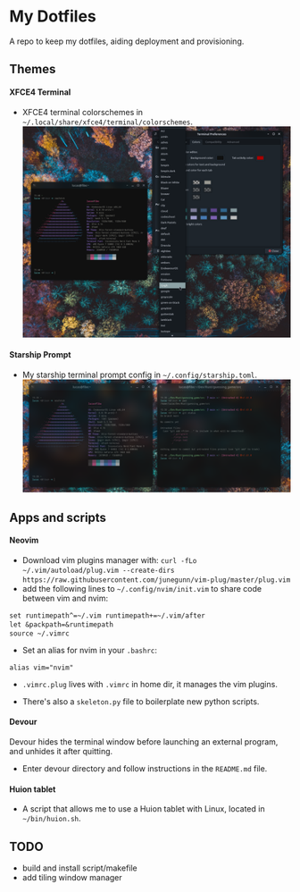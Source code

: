 # My Dotfiles

A repo to keep my dotfiles, aiding deployment and provisioning.

## Themes

#### XFCE4 Terminal

- XFCE4 terminal colorschemes in `~/.local/share/xfce4/terminal/colorschemes`.![XFCE4 Terminal Color Schemes](home/.local/share/xfce4/terminal/xfce4-term-colors.png)

#### Starship Prompt

- My starship terminal prompt config in `~/.config/starship.toml`. ![Starship Prompt](home/.config/starship_prompt.png)

## Apps and scripts

#### Neovim

- Download vim plugins manager with: `curl -fLo ~/.vim/autoload/plug.vim --create-dirs https://raw.githubusercontent.com/junegunn/vim-plug/master/plug.vim`
- add the following lines to `~/.config/nvim/init.vim` to share code between vim and nvim:

```
set runtimepath^=~/.vim runtimepath+=~/.vim/after
let &packpath=&runtimepath
source ~/.vimrc
```

- Set an alias for nvim in your `.bashrc`:

```
alias vim="nvim"
```

- `.vimrc.plug` lives with `.vimrc` in home dir, it manages the vim plugins.

- There's also a `skeleton.py` file to boilerplate new python scripts.

#### Devour

Devour hides the terminal window before launching an external program, and unhides it after quitting.

- Enter devour directory and follow instructions in the `README.md` file.

#### Huion tablet

- A script that allows me to use a Huion tablet with Linux, located in `~/bin/huion.sh`.

## TODO

- build and install script/makefile
- add tiling window manager

